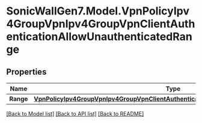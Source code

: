 # SonicWallGen7.Model.VpnPolicyIpv4GroupVpnIpv4GroupVpnClientAuthenticationAllowUnauthenticatedRange

## Properties

Name | Type | Description | Notes
------------ | ------------- | ------------- | -------------
**Range** | [**VpnPolicyIpv4GroupVpnIpv4GroupVpnClientAuthenticationAllowUnauthenticatedRangeRange**](VpnPolicyIpv4GroupVpnIpv4GroupVpnClientAuthenticationAllowUnauthenticatedRangeRange.md) |  | [optional] 

[[Back to Model list]](../README.md#documentation-for-models) [[Back to API list]](../README.md#documentation-for-api-endpoints) [[Back to README]](../README.md)

